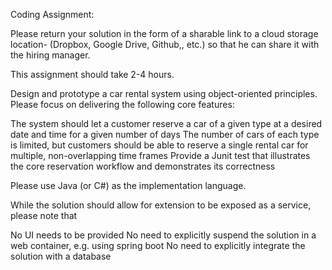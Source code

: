 Coding Assignment:

Please return your solution in the form of a sharable link to a cloud storage location- (Dropbox, Google Drive, Github,, etc.) so that he can share it with the hiring manager.

This assignment should take 2-4 hours.

Design and prototype a car rental system using object-oriented principles. Please focus on delivering the following core features:

 

The system should let a customer reserve a car of a given type at a desired date and time for a given number of days
The number of cars of each type is limited, but customers should be able to reserve a single rental car for multiple, non-overlapping time frames
Provide a Junit test that illustrates the core reservation workflow and demonstrates its correctness
 

Please use Java (or C#) as the implementation language.

 

While the solution should allow for extension to be exposed as a service, please note that

 

No UI needs to be provided
No need to explicitly suspend the solution in a web container, e.g. using spring boot
No need to explicitly integrate the solution with a database

